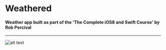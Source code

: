 # Weathered

#### Weather app built as part of the 'The Complete iOS8 and Swift Course' by Rob Percival
***
![alt text](http://i.imgur.com/Elywjco.gif "Weathered")
